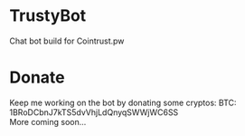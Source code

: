 # TrustyBot
Chat bot build for Cointrust.pw

# Donate
Keep me working on the bot by donating some cryptos: 
BTC: 1BRoDCbnJ7kTS5dvVhjLdQnyqSWWjWC6SS  
More coming soon...
